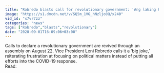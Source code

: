 ```yaml
---
title: "Robredo blasts call for revolutionary government: 'Ang laking kalokohan'"
image: "https://s1.dmcdn.net/v/SQ5m_1VG_hNzljo0Q/x240"
vid_id: "x7vr7zz"
categories: "news"
tags: ["Robredo","blasts","revolutionary"]
date: "2020-09-01T16:09:06+03:00"
---
```

Calls to declare a revolutionary government are revived through an assembly on August 22. Vice President Leni Robredo calls it a ‘big joke,’ reiterating frustration at focusing on political matters instead of putting all efforts into the COVID-19 response.  <br>Read: 
